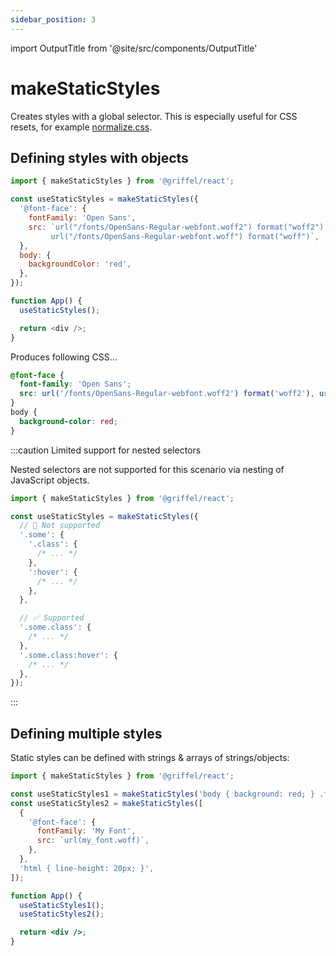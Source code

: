 ```yaml
---
sidebar_position: 3
---
```


import OutputTitle from '@site/src/components/OutputTitle'

# makeStaticStyles

Creates styles with a global selector. This is especially useful for CSS resets, for example [normalize.css](https://github.com/necolas/normalize.css/).

## Defining styles with objects

```js
import { makeStaticStyles } from '@griffel/react';

const useStaticStyles = makeStaticStyles({
  '@font-face': {
    fontFamily: 'Open Sans',
    src: `url("/fonts/OpenSans-Regular-webfont.woff2") format("woff2"),
         url("/fonts/OpenSans-Regular-webfont.woff") format("woff")`,
  },
  body: {
    backgroundColor: 'red',
  },
});

function App() {
  useStaticStyles();

  return <div />;
}
```

<OutputTitle>Produces following CSS...</OutputTitle>

```css
@font-face {
  font-family: 'Open Sans';
  src: url('/fonts/OpenSans-Regular-webfont.woff2') format('woff2'), url('/fonts/OpenSans-Regular-webfont.woff') format('woff');
}
body {
  background-color: red;
}
```

:::caution Limited support for nested selectors

Nested selectors are not supported for this scenario via nesting of JavaScript objects.

```js
import { makeStaticStyles } from '@griffel/react';

const useStaticStyles = makeStaticStyles({
  // 🔴 Not supported
  '.some': {
    '.class': {
      /* ... */
    },
    ':hover': {
      /* ... */
    },
  },

  // ✅ Supported
  '.some.class': {
    /* ... */
  },
  '.some.class:hover': {
    /* ... */
  },
});
```

:::

## Defining multiple styles

Static styles can be defined with strings & arrays of strings/objects:

```jsx
import { makeStaticStyles } from '@griffel/react';

const useStaticStyles1 = makeStaticStyles('body { background: red; } .foo { color: green; }');
const useStaticStyles2 = makeStaticStyles([
  {
    '@font-face': {
      fontFamily: 'My Font',
      src: `url(my_font.woff)`,
    },
  },
  'html { line-height: 20px; }',
]);

function App() {
  useStaticStyles1();
  useStaticStyles2();

  return <div />;
}
```
